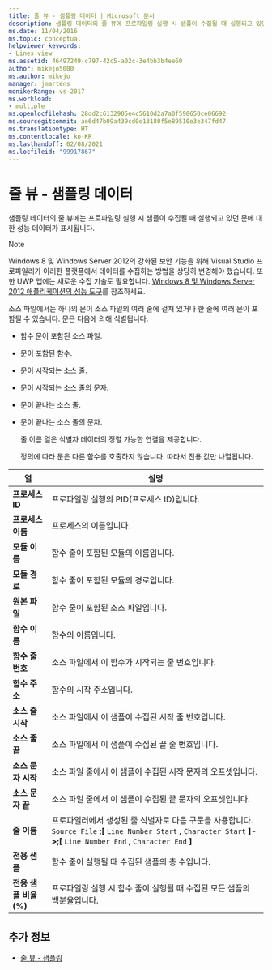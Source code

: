 ```yaml
---
title: 줄 뷰 - 샘플링 데이터 | Microsoft 문서
description: 샘플링 데이터의 줄 뷰에 프로파일링 실행 시 샘플이 수집될 때 실행되고 있던 문의 성능 데이터를 나열하는 방법을 알아봅니다.
ms.date: 11/04/2016
ms.topic: conceptual
helpviewer_keywords:
- Lines view
ms.assetid: 46497249-c797-42c5-a02c-3e4bb3b4ee60
author: mikejo5000
ms.author: mikejo
manager: jmartens
monikerRange: vs-2017
ms.workload:
- multiple
ms.openlocfilehash: 28dd2c6132905e4c5610d2a7a0f598650ce06692
ms.sourcegitcommit: ae6d47b09a439cd0e13180f5e89510e3e347fd47
ms.translationtype: HT
ms.contentlocale: ko-KR
ms.lasthandoff: 02/08/2021
ms.locfileid: "99917867"
---
```

# <a name="lines-view---sampling-data"></a>줄 뷰 - 샘플링 데이터
샘플링 데이터의 줄 뷰에는 프로파일링 실행 시 샘플이 수집될 때 실행되고 있던 문에 대한 성능 데이터가 표시됩니다.

> [!NOTE]
> Windows 8 및 Windows Server 2012의 강화된 보안 기능을 위해 Visual Studio 프로파일러가 이러한 플랫폼에서 데이터를 수집하는 방법을 상당히 변경해야 했습니다. 또한 UWP 앱에는 새로운 수집 기술도 필요합니다. [Windows 8 및 Windows Server 2012 애플리케이션의 성능 도구](../profiling/performance-tools-on-windows-8-and-windows-server-2012-applications.md)를 참조하세요.

 소스 파일에서는 하나의 문이 소스 파일의 여러 줄에 걸쳐 있거나 한 줄에 여러 문이 포함될 수 있습니다. 문은 다음에 의해 식별됩니다.

- 함수 문이 포함된 소스 파일.

- 문이 포함된 함수.

- 문이 시작되는 소스 줄.

- 문이 시작되는 소스 줄의 문자.

- 문이 끝나는 소스 줄.

- 문이 끝나는 소스 줄의 문자.

  줄 이름 열은 식별자 데이터의 정렬 가능한 연결을 제공합니다.

  정의에 따라 문은 다른 함수를 호출하지 않습니다. 따라서 전용 값만 나열됩니다.

|열|설명|
|------------|-----------------|
|**프로세스 ID**|프로파일링 실행의 PID(프로세스 ID)입니다.|
|**프로세스 이름**|프로세스의 이름입니다.|
|**모듈 이름**|함수 줄이 포함된 모듈의 이름입니다.|
|**모듈 경로**|함수 줄이 포함된 모듈의 경로입니다.|
|**원본 파일**|함수 줄이 포함된 소스 파일입니다.|
|**함수 이름**|함수의 이름입니다.|
|**함수 줄 번호**|소스 파일에서 이 함수가 시작되는 줄 번호입니다.|
|**함수 주소**|함수의 시작 주소입니다.|
|**소스 줄 시작**|소스 파일에서 이 샘플이 수집된 시작 줄 번호입니다.|
|**소스 줄 끝**|소스 파일에서 이 샘플이 수집된 끝 줄 번호입니다.|
|**소스 문자 시작**|소스 파일 줄에서 이 샘플이 수집된 시작 문자의 오프셋입니다.|
|**소스 문자 끝**|소스 파일 줄에서 이 샘플이 수집된 끝 문자의 오프셋입니다.|
|**줄 이름**|프로파일러에서 생성된 줄 식별자로 다음 구문을 사용합니다. `Source File` **;[** `Line Number Start` **,** `Character Start` **]->;[** `Line Number End` **,** `Character End` **]**|
|**전용 샘플**|함수 줄이 실행될 때 수집된 샘플의 총 수입니다.|
|**전용 샘플 비율(%)**|프로파일링 실행 시 함수 줄이 실행될 때 수집된 모든 샘플의 백분율입니다.|

## <a name="see-also"></a>추가 정보
- [줄 뷰 - 샘플링](../profiling/lines-view-dotnet-memory-sampling-data.md)

